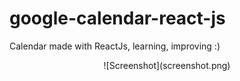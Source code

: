 # google-calendar-react-js
Calendar made with ReactJs, learning, improving :)

<p align="center">
  ![Screenshot](screenshot.png)
</p
